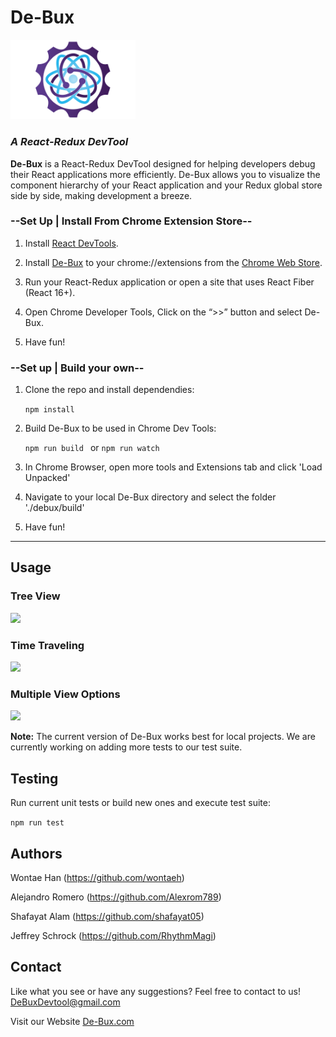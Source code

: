 # De-Bux 
<img src="/assets/440x280.png" width="200px"/>
<h3><i>A React-Redux DevTool</i></h3>


<strong>De-Bux</strong> is a React-Redux DevTool designed for helping developers debug their React applications more efficiently. De-Bux allows you to visualize the component hierarchy of your React application and your Redux global store side by side, making development a breeze. 


### --Set Up | Install From Chrome Extension Store--

1. Install <a href="https://chrome.google.com/webstore/detail/react-developer-tools/fmkadmapgofadopljbjfkapdkoienihi?hl=en">React DevTools</a>. 

2. Install <a href="https://chrome.google.com/webstore/detail/debux/ooihnkghpifccalpfakdnlolfaiidfjp?authuser=1">De-Bux</a> to your chrome://extensions from the <a href="https://chrome.google.com/webstore/category/extensions">Chrome Web Store</a>.

3. Run your React-Redux application or open a site that uses React Fiber (React 16+).

4. Open Chrome Developer Tools, Click on the “>>” button and select De-Bux.

5. Have fun!

### --Set up | Build your own--

1. Clone the repo and install dependendies: 

    ```npm install```

2. Build De-Bux to be used in Chrome Dev Tools: 

    ```npm run build ``` or ```npm run watch```

3. In Chrome Browser, open more tools and Extensions tab and click 'Load Unpacked' 

4. Navigate to your local De-Bux directory and select the folder './debux/build'

5. Have fun!

-----------------------------------------------------------------------------------------------------------------------------------------

## Usage

### Tree View
![](assets/demo_1.gif)

### Time Traveling
![](assets/demo_2.gif)

### Multiple View Options
![](assets/demo_3.gif)

**Note:**  The current version of De-Bux works best for local projects. We are currently working on adding more tests to our test suite.

## Testing
Run current unit tests or build new ones and execute test suite:

  ```npm run test```
## Authors

Wontae Han (https://github.com/wontaeh)

Alejandro Romero (https://github.com/Alexrom789)

Shafayat Alam (https://github.com/shafayat05)

Jeffrey Schrock (https://github.com/RhythmMagi)

## Contact

Like what you see or have any suggestions?
Feel free to contact to us!
DeBuxDevtool@gmail.com

Visit our Website <a href="https://De-Bux.com">De-Bux.com</a>

